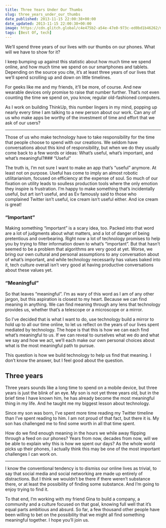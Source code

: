 ```yaml
---
title: Three Years Under Our Thumbs
slug: three_years_under_our_thumbs
date_published: 2013-11-15 22:00:38+00:00
date_updated: 2013-11-15 22:00:38+00:00
image: https://cdn.glitch.global/c4e475b2-a54e-47e0-973c-ed0bd1b46262/malcolm-bridge.jpeg?v=1670302039375
tags: [Best Of, tech]
---
```

We’ll spend three years of our lives with our thumbs on our phones. What will we have to show for it?

I keep bumping up against this statistic about how much time we spend online, and how much time we spend on our smartphones and tablets. Depending on the source you cite, it’s at least three years of our lives that we’ll spend scrolling up and down on little timelines.

For geeks like me and my friends, it’ll be more, of course. And new wearable devices only promise to raise that number further. That’s not even counting the time we spend on, you know, regular old-fashioned computers.

As I work on building ThinkUp, this number lingers in my mind, popping up nearly every time I am talking to a new person about our work. Can any of us who make apps be worthy of the investment of time and effort that we ask of our users?

---

Those of us who make technology have to take responsibility for the time that people choose to spend with our creations. We seldom have conversations about this kind of responsibility, but when we do they usually come back to a few words or ideas: What’s useful, what’s important, and what’s meaningful?### “Useful”

The truth is, I’m not sure I want to make an app that’s “useful” anymore. At least not on purpose. Useful has come to imply an almost robotic utilitarianism, focused on efficiency at the expense of soul. So much of our fixation on utility leads to soulless production tools where the only emotion they inspire is frustration. I’m happy to make something that’s incidentally useful, but art isn’t useful, and as Ev famously said to those who complained Twitter isn’t useful, ice cream isn’t useful either. And ice cream is great!

### “Important”

Making something “important” is a scary idea, too. Packed into that word are a lot of judgments about what matters, and a lot of danger of being pretentious and overbearing. Right now a lot of technology promises to help you by trying to filter information down to what’s “important”. But that hasn’t seemed to be a problem that algorithms are very good at yet. Worse, we bring our own cultural and personal assumptions to any conversation about of what’s important, and while technology necessarily has values baked into it, tech culture overall isn’t very good at having productive conversations about these values yet.

### “Meaningful”

So that leaves “meaningful”. I’m as wary of this word as I am of any other jargon, but this aspiration is closest to my heart. Because we can find meaning in anything. We can find meaning through any lens that technology provides us, whether that’s a telescope or a microscope or a mirror.

So I’ve decided that is what I want to do, use technology build a mirror to hold up to all our time online, to let us reflect on the years of our lives spent mediated by technology. The hope is that this is how we can each find what’s meaningful to us. If we can reveal to ourselves what we do and what we say and how we act, we’ll each make our own personal choices about what is the most meaningful path to pursue.

This question is how we build technology to help us find that meaning. I don’t know the answer, but I feel good about the question.

## Three years

Three years sounds like a long time to spend on a mobile device, but three years is just the blink of an eye. My son is not yet three years old, but in the brief time I have known him, he has already become the most meaningful thing in my life. And he taught me my biggest lesson about technology.

Since my son was born, I’ve spent more time reading my Twitter timeline than I’ve spent reading to him. I am not proud of that fact, but there it is. My son has challenged me to find some worth in all that time spent.

How do we find enough meaning in the hours we while away flipping through a feed on our phones? Years from now, decades from now, will we be able to explain why this is how we spent our days? As the whole world picks up their phones, I actually think this may be one of the most important challenges I can work on.

---

I know the conventional tendency is to dismiss our online lives as trivial, to say that social media and social networking are made up entirely of distractions. But I think we wouldn’t be there if there weren’t substance there, or at least the possibility of finding some substance. And I’m going to enjoy trying to find it.

To that end, I’m working with my friend Gina to build a company, a community and a culture focused on that goal, knowing full well that it’s equal parts ambitious and absurd. So far, a few thousand other people have been willing to bet on the possibility that we might all find something meaningful together. I hope you’ll join us.
